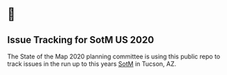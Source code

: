 # 🌵
## Issue Tracking for SotM US 2020

The State of the Map 2020 planning committee is using this public repo to track issues in the run up to this years [SotM](https://2020.stateofthemap.us) in Tucson, AZ.
